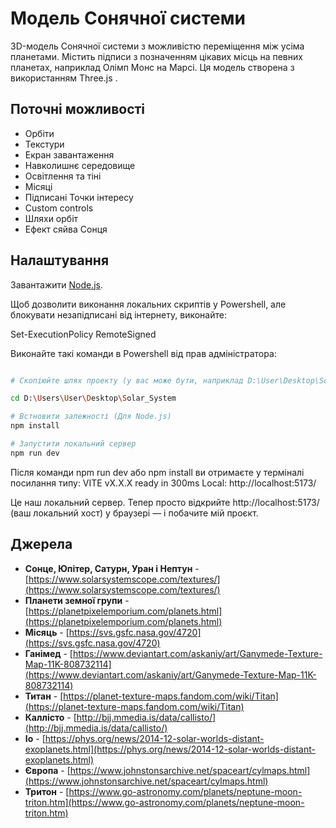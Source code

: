 # Модель Сонячної системи

3D-модель Сонячної системи з можливістю переміщення між усіма планетами. Містить підписи з позначенням цікавих місць на певних планетах, наприклад Олімп Монс на Марсі. Ця модель створена з використанням Three.js .

## Поточні можливості

- Орбіти
- Текстури
- Екран завантаження
- Навколишнє середовище
- Освітлення та тіні
- Місяці
- Підписані Точки інтересу
- Custom controls
- Шляхи орбіт
- Ефект сяйва Сонця

## Налаштування

Завантажити [Node.js](https://nodejs.org/en/download/).

Щоб дозволити виконання локальних скриптів у Powershell, але блокувати незапідписані від інтернету, виконайте:

Set-ExecutionPolicy RemoteSigned

Виконайте такі команди в Powershell від прав адміністратора:

```bash

# Скопіюйте шлях проекту (у вас може бути, наприклад D:\User\Desktop\Solar_System), тоді виконайте:

cd D:\Users\User\Desktop\Solar_System

# Встновити залежності (Для Node.js)
npm install

# Запустити локальний сервер
npm run dev

```
Після команди npm run dev або npm install ви отримаєте у терміналі посилання типу:
VITE vX.X.X ready in 300ms
Local: http://localhost:5173/

Це наш локальний сервер. Тепер просто відкрийте http://localhost:5173/ (ваш локальний хост) у браузері — і побачите мій проєкт.

## Джерела

- **Сонце, Юпітер, Сатурн, Уран і Нептун** - [https://www.solarsystemscope.com/textures/](https://www.solarsystemscope.com/textures/)
- **Планети земної групи** - [https://planetpixelemporium.com/planets.html](https://planetpixelemporium.com/planets.html)
- **Місяць** - [https://svs.gsfc.nasa.gov/4720](https://svs.gsfc.nasa.gov/4720)
- **Ганімед** - [https://www.deviantart.com/askaniy/art/Ganymede-Texture-Map-11K-808732114](https://www.deviantart.com/askaniy/art/Ganymede-Texture-Map-11K-808732114)
- **Титан** - [https://planet-texture-maps.fandom.com/wiki/Titan](https://planet-texture-maps.fandom.com/wiki/Titan)
- **Каллісто** - [http://bjj.mmedia.is/data/callisto/](http://bjj.mmedia.is/data/callisto/)
- **Іо** - [https://phys.org/news/2014-12-solar-worlds-distant-exoplanets.html](https://phys.org/news/2014-12-solar-worlds-distant-exoplanets.html)
- **Європа** - [https://www.johnstonsarchive.net/spaceart/cylmaps.html](https://www.johnstonsarchive.net/spaceart/cylmaps.html)
- **Тритон** - [https://www.go-astronomy.com/planets/neptune-moon-triton.htm](https://www.go-astronomy.com/planets/neptune-moon-triton.htm)
